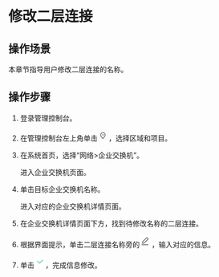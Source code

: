 # 修改二层连接<a name="esw_ug_0009"></a>

## 操作场景<a name="section51609520529"></a>

本章节指导用户修改二层连接的名称。

## 操作步骤<a name="section032372815216"></a>

1.  登录管理控制台。
2.  在管理控制台左上角单击![](figures/icon-region.png)，选择区域和项目。
3.  在系统首页，选择“网络\>企业交换机”。

    进入企业交换机页面。

4.  单击目标企业交换机名称。

    进入对应的企业交换机详情页面。

5.  在企业交换机详情页面下方，找到待修改名称的二层连接。
6.  根据界面提示，单击二层连接名称旁的![](figures/icon-modify-0.png)，输入对应的信息。
7.  单击![](figures/icon-confirm-1.png)，完成信息修改。

